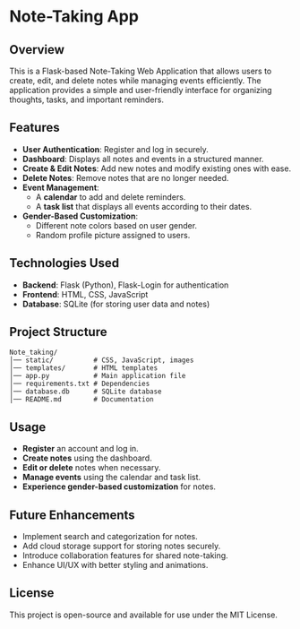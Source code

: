 # Note-Taking App

## Overview
This is a Flask-based Note-Taking Web Application that allows users to create, edit, and delete notes while managing events efficiently. The application provides a simple and user-friendly interface for organizing thoughts, tasks, and important reminders.

## Features
- **User Authentication**: Register and log in securely.
- **Dashboard**: Displays all notes and events in a structured manner.
- **Create & Edit Notes**: Add new notes and modify existing ones with ease.
- **Delete Notes**: Remove notes that are no longer needed.
- **Event Management**:
  - A **calendar** to add and delete reminders.
  - A **task list** that displays all events according to their dates.
- **Gender-Based Customization**:
  - Different note colors based on user gender.
  - Random profile picture assigned to users.

## Technologies Used
- **Backend**: Flask (Python), Flask-Login for authentication
- **Frontend**: HTML, CSS, JavaScript
- **Database**: SQLite (for storing user data and notes)

## Project Structure
```
Note_taking/
│── static/          # CSS, JavaScript, images
│── templates/       # HTML templates
│── app.py           # Main application file
│── requirements.txt # Dependencies
│── database.db      # SQLite database
│── README.md        # Documentation
```

## Usage
- **Register** an account and log in.
- **Create notes** using the dashboard.
- **Edit or delete** notes when necessary.
- **Manage events** using the calendar and task list.
- **Experience gender-based customization** for notes.
  
## Future Enhancements
- Implement search and categorization for notes.
- Add cloud storage support for storing notes securely.
- Introduce collaboration features for shared note-taking.
- Enhance UI/UX with better styling and animations.

## License
This project is open-source and available for use under the MIT License.



